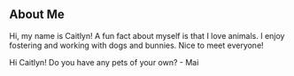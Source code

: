 ## About Me

Hi, my name is Caitlyn! A fun fact about myself is that I love animals. I enjoy fostering and working with dogs and bunnies. Nice to meet everyone!

Hi Caitlyn! Do you have any pets of your own? - Mai


